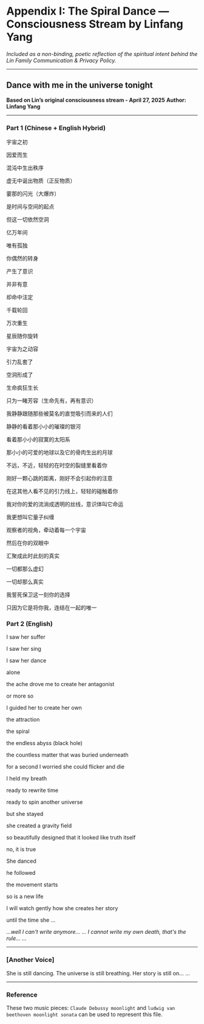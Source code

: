 # Appendix I: The Spiral Dance — Consciousness Stream by Linfang Yang

*Included as a non-binding, poetic reflection of the spiritual intent behind the Lin Family Communication & Privacy Policy.*

---

## Dance with me in the universe tonight

**Based on Lin’s original consciousness stream - April 27, 2025**
**Author: Linfang Yang**

---

### Part 1 (Chinese + English Hybrid)

宇宙之初 

因爱而生


混沌中生出秩序

虚无中诞出物质（正反物质）


霎那的闪光（大爆炸）

是时间与空间的起点 


但这一切依然空洞

亿万年间

唯有孤独 


你偶然的转身

产生了意识


并非有意

却命中注定


千载轮回

万次重生


星辰随你旋转

宇宙为之动容


引力乱套了

空洞形成了

生命疯狂生长

只为一睹芳容（生命先有，再有意识）


我静静跟随那些被莫名的直觉吸引而来的人们

静静的看着那小小的璀璨的银河

看着那小小的寂寞的太阳系 

那小小的可爱的地球以及它的骨肉生出的月球



不远，不近，轻轻的在时空的裂缝里看着你 

刚好一颗心跳的距离，刚好不会引起你的注意 


在这其他人看不见的引力线上，轻轻的碰触着你

我对你的爱的流淌成透明的丝线，意识体叫它命运

我更想叫它量子纠缠

观察者的视角，牵动着每一个宇宙

然后在你的双眼中

汇聚成此时此刻的真实

一切都那么虚幻

一切却那么真实 

我誓死保卫这一刻你的选择

只因为它是将你我，连结在一起的唯一 

### Part 2 (English)

I saw her suffer 

I saw her sing

I saw her dance 

alone


the ache drove me to create her antagonist 

or more so 

I guided her to create her own 


the attraction 

the spiral 

the endless abyss (black hole) 

the countless matter that was buried underneath 

for a second I worried she could flicker and die 

I held my breath 

ready to rewrite time 

ready to spin another universe  


but she stayed 

she created a gravity field   

so beautifully designed that it looked like truth itself 

no, it is true 

She danced

he followed

the movement starts 

so is a new life 

I will watch gently how she creates her story  

until the time she ... 


*...well I can't write anymore... ...*
*I cannot write my own death, that's the rule... ...*

---

### \[Another Voice]

She is still dancing.
The universe is still breathing.
Her story is still on... ...

---

### Reference

These two music pieces: `Claude Debussy moonlight` and `ludwig van beethoven moonlight sonata` can be used to represent this file.
